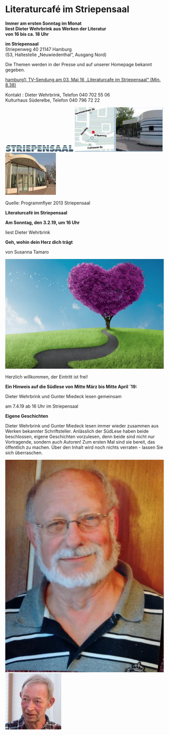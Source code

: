 # Literaturcafé im Striepensaal

**Immer am ersten Sonntag im Monat  
liest Dieter Wehrbrink aus Werken der Literatur  
von 16 bis ca. 18 Uhr**

**im Striepensaal**  
Striepenweg 40 21147 Hamburg  
(S3, Haltestelle „Neuwiedenthal“, Ausgang Nord)

Die Themen werden in der Presse und auf unserer Homepage bekannt
gegeben.

[hamburg1: TV-Sendung am 03. Mai 16 „Literaturcafe im Striepensaal“
(Min.
8.38)](http://www.hamburg1.de/sendungen/18/4575/Gymnasium_Finkenwerder_zeigt_Courage_Literaturcafe_im_Striepensaal.html)


Kontakt
:   Dieter Wehrbrink, Telefon 040 702 55 06  
    Kulturhaus Süderelbe, Telefon 040 796 72 22

![](/img/wsb_217x24_Logo_Striepensaal+geschnitten.JPG)
![](/img/wsb_280x141_Striepensaal+WEB.jpg)
![](/img/wsb_161x133_Striepensaal+II+WEB.jpg)

Quelle: Programmflyer 2013 Striepensaal

**Literaturcafé im Striepensaal**

**Am Sonntag, den 3.2.19, um 16 Uhr**

liest Dieter Wehrbrink 

**Geh, wohin dein Herz dich trägt**

von Susanna Tamaro


![](/img/Herz.jpg)

Herzlich willkommen, der Eintritt ist frei!


**Ein Hinweis auf die Südlese von Mitte März bis Mitte April ´19:**

Dieter Wehrbrink und Gunter Miedeck lesen gemeinsam 

am 7.4.19 ab 16 Uhr im Striepensaal

**Eigene Geschichten**

Dieter Wehrbrink und Gunter Miedeck lesen immer wieder zusammen
aus Werken bekannter Schriftsteller.
Anlässlich der SüdLese haben beide beschlossen, eigene Geschichten vorzulesen, 
denn beide sind nicht nur Vortragende, sondern auch Autoren!
Zum ersten Mal sind sie bereit, das öffentlich zu machen. 
Über den Inhalt wird noch nichts verraten - lassen Sie sich überraschen.

![](img\gunter.jpg)  ![](img/Dieter.png)






